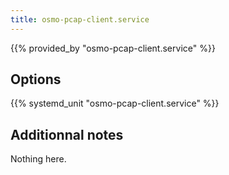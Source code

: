 ```yaml
---
title: osmo-pcap-client.service
---
```


{{% provided_by "osmo-pcap-client.service" %}}

## Options

{{% systemd_unit "osmo-pcap-client.service" %}}

## Additionnal notes

Nothing here.
